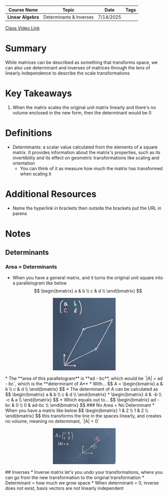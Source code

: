 |    Course Name     |          Topic          |   Date    | Tags |
| :----------------: | :---------------------: | :-------: | :--: |
| **Linear Algebra** | Determinants & Inverses | 7/14/2025 |      |

[Class Video Link](https://www.coursera.org/learn/linear-algebra-machine-learning/lecture/nK1Eb/determinants-and-inverses)

# Summary
While matrices can be described as something that transforms space, we can also use determinant and inverses of matrices through the lens of linearly independence to describe the scale transformations

# Key Takeaways
1. When the matrix scales the original unit matrix linearly and there's no volume enclosed in the new form, then the determinant would be 0

# Definitions
- Determinants: a scalar value calculated from the elements of a square matrix. It provides information about the matrix's properties, such as its invertibility and its effect on geometric transformations like scaling and orientation
	- You can think of it as measure how much the matrix has transformed when scaling it 


# Additional Resources
- Name the hyperlink in brackets then outside the brackets put the URL in parens

# Notes
## Determinants
### Area = Determinants
- When you have a general matrix, and  it turns the original unit square into a parallelogram like below 
$$
\begin{bmatrix}
a & b \\
c & d \\
\end{bmatrix}
$$

<p align="center">
  <img src="images/image1.png" width="200">
</p>
* The **area of this parallelogram** is **ad - bc**, which would be `|A| = ad - bc`, which is the **determinant of A** 
* With...
$$
A = \begin{bmatrix}
a & b \\
c & d \\
\end{bmatrix}
$$
* The determinant of A can be calculated as 
$$
\begin{bmatrix}
a & b \\
c & d \\
\end{bmatrix} *
\begin{bmatrix}
d & -b \\
-c & a \\
\end{bmatrix} 
$$
* Which equals out to...
$$
\begin{bmatrix}
ad - bc & 0 \\
0 & ad-bc \\
\end{bmatrix}
$$
### No Area = No Determinant
* When you have a matrix like below
$$
\begin{bmatrix}
1 & 2 \\
1 & 2 \\
\end{bmatrix}
$$
this transforms the line in the spaces linearly, and creates no volume, meaning no determinant, `|A| = 0`
<p align="center">
  <img src="images/image2.png" width="200">
</p>
## Inverses
* Inverse matrix let's you undo your transformations, where you can go from the new transformation to the original transformation
* Determinant = how much we grow space
* When determinant = 0, inverse does not exist, basis vectors are not linearly independent  